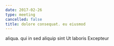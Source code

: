 ```yaml
---
date: 2017-02-26
type: meeting
cancelled: false
title: dolore consequat. eu eiusmod
---
```

aliqua. qui in sed aliquip sint Ut laboris Excepteur